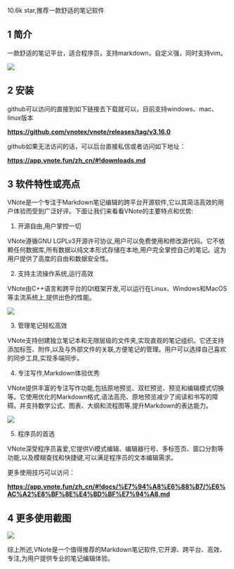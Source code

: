 10.6k star,推荐一款舒适的笔记软件

## 1  简介

一款舒适的笔记平台，适合程序员，支持markdown，自定义强，同时支持vim。

![](https://files.mdnice.com/user/46581/30d5f145-1dd6-4347-b972-68e653137a77.png)


## 2 安装

github可以访问的直接到如下链接去下载就可以，目前支持windows、mac、linux版本

**https://github.com/vnotex/vnote/releases/tag/v3.16.0**

github如果无法访问的话，可以后台直接私信或者访问如下地址：

**https://app.vnote.fun/zh_cn/#!downloads.md**

## 3 软件特性或亮点

VNote是一个专注于Markdown笔记编辑的跨平台开源软件,它以其简洁高效的用户体验而受到广泛好评。下面让我们来看看VNote的主要特点和优势:

1. 开源自由,用户掌控一切

VNote遵循GNU LGPLv3开源许可协议,用户可以免费使用和修改源代码。它不依赖任何数据库,所有数据以纯文本形式存储在本地,用户完全掌控自己的笔记。这为用户提供了高度的自由和数据安全性。




2. 支持主流操作系统,运行高效

VNote由C++语言和跨平台的Qt框架开发,可以运行在Linux、Windows和MacOS等主流系统上,提供出色的性能。


![](https://files.mdnice.com/user/46581/8ff160e0-3919-48bd-af57-f1e1e36b6a94.png)

3. 管理笔记轻松高效

VNote支持创建独立笔记本和无限层级的文件夹,实现直观的笔记组织。它还支持添加标签、附件,以及与外部文件的关联,方便笔记的管理。用户可以选择自己喜欢的同步工具,实现多端同步。



4. 专注写作,Markdown体验优秀

VNote提供丰富的专注写作功能,包括原地预览、双栏预览、预览和编辑模式切换等。它使用优化的Markdown格式,语法高亮、原地预览减少了阅读和书写的障碍。并支持数学公式、图表、大纲和流程图等,提升Markdown的表达能力。


![](https://files.mdnice.com/user/46581/82b84935-4f99-46b0-b2ff-7dfdb7247c2b.png)


5. 程序员的首选

VNote深受程序员喜爱,它提供Vi模式编辑、编辑器行号、多标签页、窗口分割等功能,以及模糊查找和快捷键,可以满足程序员的文本编辑需求。

更多使用技巧可以访问：

**https://app.vnote.fun/zh_cn/#!docs/%E7%94%A8%E6%88%B7/%E6%AC%A2%E8%BF%8E%E4%BD%BF%E7%94%A8.md**

## 4 更多使用截图


![](https://files.mdnice.com/user/46581/6ad04550-5876-4626-837e-52e93a8ff0f0.png)

综上所述,VNote是一个值得推荐的Markdown笔记软件,它开源、跨平台、高效、专注,为用户提供专业的笔记编辑体验。